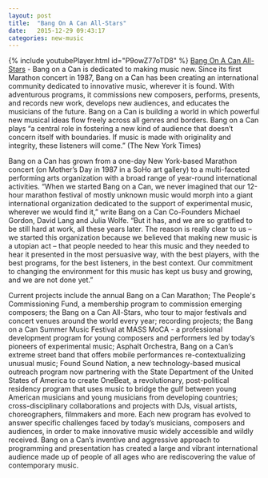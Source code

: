 ```yaml
---
layout: post
title:  "Bang On A Can All-Stars"
date:   2015-12-29 09:43:17
categories: new-music
---
```

{% include youtubePlayer.html id="P9owZ77oTD8" %}
[Bang On A Can All-Stars] - Bang on a Can is dedicated to making music new.  Since its first Marathon concert in 1987, Bang on a Can has been creating an international community dedicated to innovative music, wherever it is found.  With adventurous programs, it commissions new composers, performs, presents, and records new work, develops new audiences, and educates the musicians of the future.  Bang on a Can is building a world in which powerful new musical ideas flow freely across all genres and borders. Bang on a Can plays “a central role in fostering a new kind of audience that doesn’t concern itself with boundaries.  If music is made with originality and integrity, these listeners will come.” (The New York Times)

Bang on a Can has grown from a one-day New York-based Marathon concert (on Mother’s Day in 1987 in a SoHo art gallery) to a multi-faceted performing arts organization with a broad range of year-round international activities. “When we started Bang on a Can, we never imagined that our 12-hour marathon festival of mostly unknown music would morph into a giant international organization dedicated to the support of experimental music, wherever we would find it,” write Bang on a Can Co-Founders Michael Gordon, David Lang and Julia Wolfe. “But it has, and we are so gratified to be still hard at work, all these years later. The reason is really clear to us – we started this organization because we believed that making new music is a utopian act – that people needed to hear this music and they needed to hear it presented in the most persuasive way, with the best players, with the best programs, for the best listeners, in the best context. Our commitment to changing the environment for this music has kept us busy and growing, and we are not done yet.”

Current projects include the annual Bang on a Can Marathon; The People's Commissioning Fund, a membership program to commission emerging composers; the Bang on a Can All-Stars, who tour to major festivals and concert venues around the world every year; recording projects; the Bang on a Can Summer Music Festival at MASS MoCA - a professional development program for young composers and performers led by today’s pioneers of experimental music; Asphalt Orchestra, Bang on a Can’s extreme street band that offers mobile performances re-contextualizing unusual music; Found Sound Nation, a new technology-based musical outreach program now partnering with the State Department of the United States of America to create OneBeat, a revolutionary, post-political residency program that uses music to bridge the gulf between young American musicians and young musicians from developing countries; cross-disciplinary collaborations and projects with DJs, visual artists, choreographers, filmmakers and more.  Each new program has evolved to answer specific challenges faced by today’s musicians, composers and audiences, in order to make innovative music widely accessible and wildly received. Bang on a Can’s inventive and aggressive approach to programming and presentation has created a large and vibrant international audience made up of people of all ages who are rediscovering the value of contemporary music.



[Bang On A Can All-Stars]: http://bangonacan.org/bang_on_a_can_all_stars
